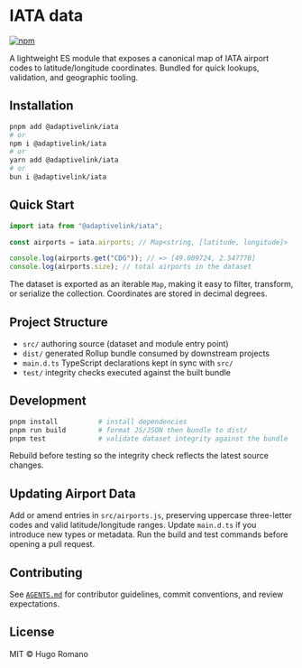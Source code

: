 # IATA data

[![npm](https://img.shields.io/npm/v/@adaptivelink/iata.svg)](https://www.npmjs.com/package/@adaptivelink/iata)

A lightweight ES module that exposes a canonical map of IATA airport codes to latitude/longitude coordinates. Bundled for quick lookups, validation, and geographic tooling.

## Installation

```bash
pnpm add @adaptivelink/iata
# or
npm i @adaptivelink/iata
# or
yarn add @adaptivelink/iata
# or
bun i @adaptivelink/iata
```

## Quick Start

```js
import iata from "@adaptivelink/iata";

const airports = iata.airports; // Map<string, [latitude, longitude]>

console.log(airports.get("CDG")); // => [49.009724, 2.547778]
console.log(airports.size); // total airports in the dataset
```

The dataset is exported as an iterable `Map`, making it easy to filter, transform, or serialize the collection. Coordinates are stored in decimal degrees.

## Project Structure

- `src/` authoring source (dataset and module entry point)
- `dist/` generated Rollup bundle consumed by downstream projects
- `main.d.ts` TypeScript declarations kept in sync with `src/`
- `test/` integrity checks executed against the built bundle

## Development

```bash
pnpm install          # install dependencies
pnpm run build        # format JS/JSON then bundle to dist/
pnpm test             # validate dataset integrity against the bundle
```

Rebuild before testing so the integrity check reflects the latest source changes.

## Updating Airport Data

Add or amend entries in `src/airports.js`, preserving uppercase three-letter codes and valid latitude/longitude ranges. Update `main.d.ts` if you introduce new types or metadata. Run the build and test commands before opening a pull request.

## Contributing

See [`AGENTS.md`](AGENTS.md) for contributor guidelines, commit conventions, and review expectations.

## License

MIT © Hugo Romano
